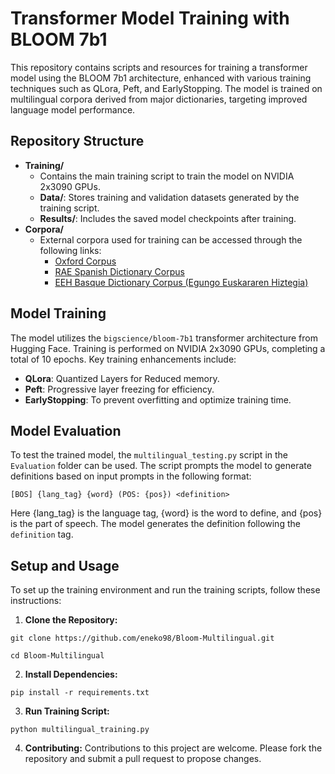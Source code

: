 # Transformer Model Training with BLOOM 7b1

This repository contains scripts and resources for training a transformer model using the BLOOM 7b1 architecture, enhanced with various training techniques such as QLora, Peft, and EarlyStopping. The model is trained on multilingual corpora derived from major dictionaries, targeting improved language model performance.

## Repository Structure

- **Training/**
  - Contains the main training script to train the model on NVIDIA 2x3090 GPUs.
  - **Data/**: Stores training and validation datasets generated by the training script.
  - **Results/**: Includes the saved model checkpoints after training.
- **Corpora/**
  - External corpora used for training can be accessed through the following links:
    - [Oxford Corpus](https://github.com/eneko98/Oxford-Corpus.git)
    - [RAE Spanish Dictionary Corpus](https://github.com/eneko98/RAE-Corpus.git)
    - [EEH Basque Dictionary Corpus (Egungo Euskararen Hiztegia)](https://github.com/eneko98/EEH-Corpus.git)

## Model Training

The model utilizes the `bigscience/bloom-7b1` transformer architecture from Hugging Face. Training is performed on NVIDIA 2x3090 GPUs, completing a total of 10 epochs. Key training enhancements include:

- **QLora**: Quantized Layers for Reduced memory.
- **Peft**: Progressive layer freezing for efficiency.
- **EarlyStopping**: To prevent overfitting and optimize training time.

## Model Evaluation

To test the trained model, the `multilingual_testing.py` script in the `Evaluation` folder can be used. The script prompts the model to generate definitions based on input prompts in the following format:
```
[BOS] {lang_tag} {word} (POS: {pos}) <definition>
```
Here {lang_tag} is the language tag, {word} is the word to define, and {pos} is the part of speech. The model generates the definition following the `definition` tag.

## Setup and Usage

To set up the training environment and run the training scripts, follow these instructions:

1. **Clone the Repository:**
```
git clone https://github.com/eneko98/Bloom-Multilingual.git
```
```
cd Bloom-Multilingual
```
2. **Install Dependencies:**
```
pip install -r requirements.txt
```
3. **Run Training Script:**
```
python multilingual_training.py
```
4. **Contributing:**
Contributions to this project are welcome. Please fork the repository and submit a pull request to propose changes.
